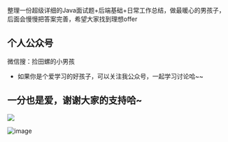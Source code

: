 整理一份超级详细的Java面试题+后端基础+日常工作总结，做最暖心的男孩子，后面会慢慢把答案完善，希望大家找到理想offer

## 个人公众号

微信搜：捡田螺的小男孩

- 如果你是个爱学习的好孩子，可以关注我公众号，一起学习讨论哈~~

## 一分也是爱，谢谢大家的支持哈~
![](https://user-gold-cdn.xitu.io/2020/7/15/1735311bf66cecd8?w=430&h=580&f=jpeg&s=35456)

![image](https://user-images.githubusercontent.com/20244922/179399354-8a9fd2a8-42ba-4303-9ce5-04891e899e6d.png)

